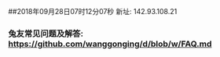 ##2018年09月28日07时12分07秒 新址: 142.93.108.21
### 兔友常见问题及解答: https://github.com/wanggonging/d/blob/w/FAQ.md
